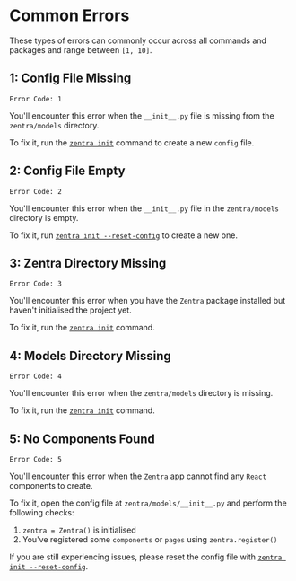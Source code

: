# Common Errors

These types of errors can commonly occur across all commands and packages and range between `[1, 10]`.

## 1: Config File Missing

`Error Code: 1`

You'll encounter this error when the `__init__.py` file is missing from the `zentra/models` directory.

To fix it, run the [`zentra init`](#) command to create a new `config` file.

## 2: Config File Empty

`Error Code: 2`

You'll encounter this error when the `__init__.py` file in the `zentra/models` directory is empty.

To fix it, run [`zentra init --reset-config`](#) to create a new one.

## 3: Zentra Directory Missing

`Error Code: 3`

You'll encounter this error when you have the `Zentra` package installed but haven't initialised the project yet.

To fix it, run the [`zentra init`](#) command.

## 4: Models Directory Missing

`Error Code: 4`

You'll encounter this error when the `zentra/models` directory is missing.

To fix it, run the [`zentra init`](#) command.

## 5: No Components Found

`Error Code: 5`

You'll encounter this error when the `Zentra` app cannot find any `React` components to create.

To fix it, open the config file at `zentra/models/__init__.py` and perform the following checks:

1. `zentra = Zentra()` is initialised
2. You've registered some `components` or `pages` using `zentra.register()`

If you are still experiencing issues, please reset the config file with [`zentra init --reset-config`](#).
